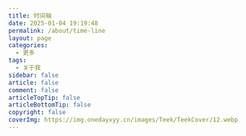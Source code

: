 ```yaml
---
title: 时间轴
date: 2025-01-04 19:19:48
permalink: /about/time-line
layout: page
categories:
  - 更多
tags:
  - 关于我
sidebar: false
article: false
comment: false
articleTopTip: false
articleBottomTip: false
copyright: false
coverImg: https://img.onedayxyy.cn/images/Teek/TeekCover/12.webp
---
```


<script setup>
import Timeline from '../.vitepress/theme/components/Timeline.vue'
</script>

<Timeline />